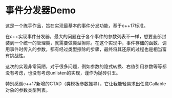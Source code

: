 # 事件分发器Demo
这是一个练手作品，旨在实现最基本的事件分发功能，基于c++17标准。

在c++实现事件分发器，最大的问题在于各个事件的参数列表不一样，想要全部封装到一个统一的管理类，就需要做类型擦除。在这个实现中，事件存储的函数、调用事件时传入的参数，都有经过类型擦除的步骤，最终将其还原的过程也是相当富有挑战性。

这次的实现非常简陋，对于很多问题，例如参数的隐式转换、右值引用参数等等都没有考虑，也没有考虑unlisten的实现，谨作为抛砖引玉。

特别感谢c++17新增的CTAD（类模板参数推导），它让我能轻易求出任意Callable对象的参数类型列表。
